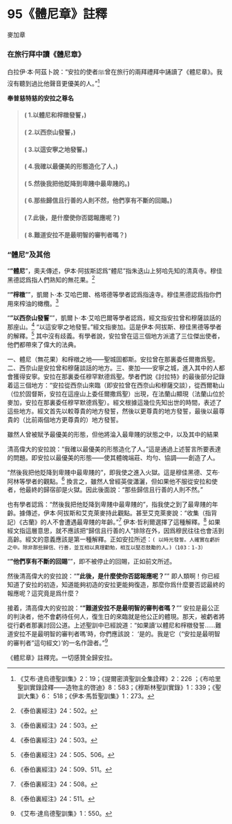 # 95《體尼章》註釋

麥加章

### 在旅行拜中讀《體尼章》

白拉伊·本·阿茲卜說：“安拉的使者ﷺ曾在旅行的兩拜禮拜中誦讀了《體尼章》。我沒有聽到過比他聲音更優美的人。”[^1]

**奉普慈特慈的安拉之尊名**

> #### ( 1.以體尼和榟橔發誓，) 
> #### ( 2.以西奈山發誓，)
> #### ( 3.以這安寧之地發誓。)
> #### ( 4.我確以最優美的形態造化了人，)
> #### ( 5.然後我把他貶降到卑賤中最卑賤的。)
> #### ( 6.那些歸信且行善的人則不然，他們享有不斷的回賜。)
> #### ( 7.此後，是什麼使你否認報應呢？) 
> #### ( 8.難道安拉不是最明智的審判者嗎？)

### “體尼”及其他

“**”體尼**”，奧夫傳述，伊本·阿拔斯認爲“體尼”指朱迭山上努哈先知的清真寺。穆佳黑德認爲指人們熟知的無花果。[^2] 

“**”榟橔**””，凱爾卜·本·艾哈巴爾、格塔德等學者認爲指遠寺。穆佳黑德認爲指你們用來榨油的橄欖。[^3] 

“**”以西奈山發誓**””，凱爾卜·本·艾哈巴爾等學者認爲，經文指安拉曾和穆薩談話的那座山。[^4] “以這安寧之地發誓。”經文指麥加。這是伊本·阿拔斯、穆佳黑德等學者的解釋。[^5] 其中沒有歧義。有學者說，安拉曾在這三個地方派遣了三位傑出使者，他們都帶來了偉大的法典。


[^1]:《艾布·達烏德聖訓集》2：19；《提爾密濟聖訓全集詮釋》2：226 ；《布哈里聖訓實錄詮釋——造物主的啓迪》8：583；《穆斯林聖訓實錄》1：339；《聖訓大集》6： 518；《伊本·馬哲聖訓集》1：273。

[^2]:《泰伯裏經注》24：502。

[^3]:《泰伯裏經注》24：503。

[^4]:《泰伯裏經注》24：503。

[^5]:《泰伯裏經注》24：505、506。

一、體尼（無花果）和榟橔之地——聖城固都斯。安拉曾在那裏委任爾撒爲聖。二、西奈山是安拉曾和穆薩談話的地方。三、麥加——安寧之城，進入其中的人都會獲得安寧。安拉在那裏委任穆罕默德爲聖。學者們說《討拉特》的最後部分記錄着這三個地方：“安拉從西奈山來臨（即安拉曾在西奈山和穆薩交談），從西爾勒山（位於固督斯，安拉在這座山上委任爾撒爲聖）出現，在法蘭山顯現（法蘭山位於麥加，安拉在那裏委任穆罕默德爲聖）。經文根據這幾位先知出世的時間，表述了這些地方。經文首先以較尊貴的地方發誓，然後以更尊貴的地方發誓，最後以最尊貴的（比前兩個地方更尊貴的）地方發誓。

雖然人曾被賦予最優美的形態，但他將淪入最卑賤的狀態之中，以及其中的結果

清高偉大的安拉說：“我確以最優美的形態造化了人。”這是通過上述誓言所要表達的問題。即安拉以最優美的形態——使其體魄端莊、均勻、協調——創造了人。

“然後我把他貶降到卑賤中最卑賤的”，即我使之進入火獄。這是穆佳黑德、艾布·阿林等學者的觀點。[^6] 換言之，雖然人曾經英俊瀟灑，但如果他不服從安拉和使者，他最終的歸宿卻是火獄。因此後面說：“那些歸信且行善的人則不然。”

也有學者認爲：“然後我把他貶降到卑賤中最卑賤的”，指我使之到了最卑賤的年齡。據傳述，伊本·阿拔斯和艾克萊麥持此觀點。甚至艾克萊麥說：“收集（指背記）《古蘭》的人不會遭遇最卑賤的年齡。”[^7] 伊本·哲利爾選擇了這種解釋。[^8] 如果經文指這層意思，就不應該把“歸信且行善的人”排除在外，因爲穆民往往也會活到高齡。經文的意義應該是第一種解釋。正如安拉所述：`( 以時光發誓。人確實在虧折之中。除非那些歸信、行善，並互相以真理勸勉，相互以堅忍鼓勵的人。)（103：1-3）`

“**”他們享有不斷的回賜**””，即不被停止的回賜，正如前文所述。

然後清高偉大的安拉說：“**”此後，是什麼使你否認報應呢？**”” 即人類啊！你已經知道了安拉的初造，知道能夠初造的安拉更能夠復造，那麼你爲什麼要否認最終的報應呢？這究竟是爲什麼？

接着，清高偉大的安拉說：“**”難道安拉不是最明智的審判者嗎？**”” 安拉是最公正的判決者，他不會虧待任何人，復生日的來臨就是他公正的體現。那天，被虧者將從行虧者那裏討回公道。上述聖訓中已經說道：“如果讀‘以體尼和榟橔發誓……難道安拉不是最明智的審判者嗎’時，你們應該說： ‘是的。我是它（“安拉是最明智的審判者”這句經文）’的一名作證者。”[^9] 

《體尼章》註釋完。一切感贊全歸安拉。

[^6]:《泰伯裏經注》24：509、511。

[^7]:《泰伯裏經注》24：508。

[^8]:《泰伯裏經注》24：511。

[^9]:《艾布·達烏德聖訓集》1：550。